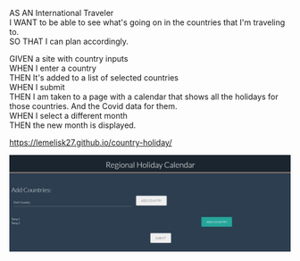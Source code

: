 AS AN International Traveler  
I WANT to be able to see what's going on in the countries that I'm traveling to.  
SO THAT I can plan accordingly.    
  
GIVEN a site with country inputs  
WHEN I enter a country  
THEN It's added to a list of selected countries  
WHEN I submit  
THEN I am taken to a page with a calendar that shows all the holidays for those countries. And the Covid data for them.  
WHEN I select a different month  
THEN the new month is displayed.    
  
https://lemelisk27.github.io/country-holiday/  
  
![Holiday Calender Screenshot](images/holiday-calendar.png)